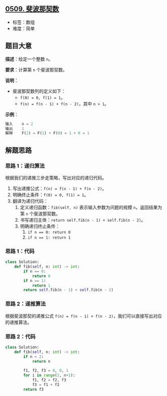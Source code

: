 ## [0509. 斐波那契数](https://leetcode-cn.com/problems/fibonacci-number/)

- 标签：数组
- 难度：简单

## 题目大意

**描述**：给定一个整数 `n`。

**要求**：计算第 `n` 个斐波那契数。

**说明**：

- 斐波那契数列的定义如下：
  - `f(0) = 0, f(1) = 1`。
  - `f(n) = f(n - 1) + f(n - 2)`，其中 `n > 1`。


**示例**：

```Python
输入    n = 2
输出    1
解释    F(2) = F(1) + F(0) = 1 + 0 = 1
```

## 解题思路

### 思路 1：递归算法

根据我们的递推三步走策略，写出对应的递归代码。

1. 写出递推公式：`f(n) = f(n - 1) + f(n - 2)`。
2. 明确终止条件：`f(0) = 0, f(1) = 1`。
3. 翻译为递归代码：
   1. 定义递归函数：`fib(self, n)` 表示输入参数为问题的规模 `n`，返回结果为第 `n` 个斐波那契数。
   2. 书写递归主体：`return self.fib(n - 1) + self.fib(n - 2)`。
   3. 明确递归终止条件：
      1. `if n == 0: return 0`
      2. `if n == 1: return 1`

### 思路 1：代码

```Python
class Solution:
    def fib(self, n: int) -> int:
        if n == 0:
            return 0
        if n == 1:
            return 1
        return self.fib(n - 1) + self.fib(n - 2)
```

### 思路 2：递推算法

根据斐波那契的递推公式 `f(n) = f(n - 1) + f(n - 2)`，我们可以直接写出对应的递推算法。

### 思路 2：代码

```Python
class Solution:
    def fib(self, n: int) -> int:
        if n < 2:
            return n
        
        f1, f2, f3 = 0, 0, 1
        for i in range(2, n+1):
            f1, f2 = f2, f3
            f3 = f1 + f2
        return f3
```

